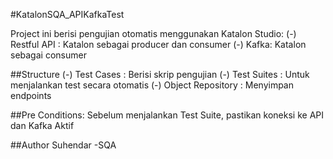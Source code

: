 #KatalonSQA_APIKafkaTest

Project ini berisi pengujian otomatis menggunakan Katalon Studio:
(-) Restful API : Katalon sebagai producer dan consumer
(-) Kafka: Katalon sebagai consumer

##Structure
(-) Test Cases : Berisi skrip pengujian 
(-) Test Suites : Untuk menjalankan test secara otomatis
(-) Object Repository : Menyimpan endpoints

##Pre Conditions:
Sebelum menjalankan Test Suite, pastikan koneksi ke API dan Kafka Aktif

##Author
Suhendar -SQA